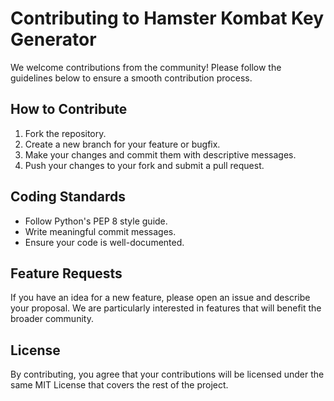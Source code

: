# Contributing to Hamster Kombat Key Generator

We welcome contributions from the community! Please follow the guidelines below to ensure a smooth contribution process.

## How to Contribute

1. Fork the repository.
2. Create a new branch for your feature or bugfix.
3. Make your changes and commit them with descriptive messages.
4. Push your changes to your fork and submit a pull request.

## Coding Standards

- Follow Python's PEP 8 style guide.
- Write meaningful commit messages.
- Ensure your code is well-documented.

## Feature Requests

If you have an idea for a new feature, please open an issue and describe your proposal. We are particularly interested in features that will benefit the broader community.

## License

By contributing, you agree that your contributions will be licensed under the same MIT License that covers the rest of the project.
